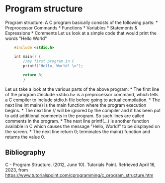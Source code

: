 # Program structure

Program structure: A C program basically consists of the following parts:
    * Preprocessor Commands
    * Functions
    * Variables
    * Statements & Expressions
    * Comments
Let us look at a simple code that would print the words "Hello World"

```c
    #include <stdio.h>

    int main() {
        //my first program in C
        printf("Hello, World! \n");
    
        return 0;
        }
```

Let us take a look at the various parts of the above program:
    * The first line of the program #include <stdio.h> is a preprocessor command, which tells a C compiler to include stdio.h file before going to actual compilation.
    * The next line int main() is the main function where the program execution begins.
    * The next line // will be ignored by the compiler and it has been put to add additional comments in the program. So such lines are called comments in the program.
    * The next line printf(...) is another function available in C which causes the message "Hello, World!" to be displayed on the screen.
    * The next line return 0; terminates the main() function and returns the value 0.

## Bibliography

C - Program Structure. (2012, June 10). Tutorials Point. Retrieved April 16, 2023, from https://www.tutorialspoint.com/cprogramming/c_program_structure.htm